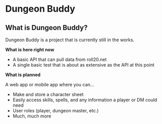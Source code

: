 # Dungeon Buddy

## What is Dungeon Buddy?
Dungeon Buddy is a project that is currently still in the works.

**What is here right now**

- A basic API that can pull data from roll20.net
- A single basic test that is about as extensive as the API at this point

**What is planned**

A web app or mobile app where you can...
- Make and store a character sheet
- Easily access skills, spells, and any information a player or DM could need
- User roles (player, dungeon master, etc.)
- Much, much more
